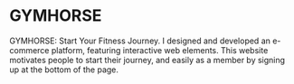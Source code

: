 # GYMHORSE
GYMHORSE: Start Your Fitness Journey. I designed and developed an e-commerce platform, featuring interactive web elements. This website motivates people to start their journey, and easily as a member by signing up at the bottom of the page.
